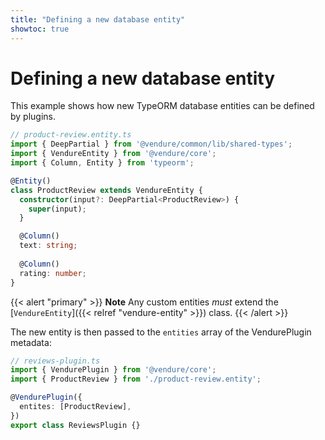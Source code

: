 ```yaml
---
title: "Defining a new database entity"
showtoc: true
---
```


# Defining a new database entity

This example shows how new TypeORM database entities can be defined by plugins.

```TypeScript
// product-review.entity.ts
import { DeepPartial } from '@vendure/common/lib/shared-types';
import { VendureEntity } from '@vendure/core';
import { Column, Entity } from 'typeorm';

@Entity()
class ProductReview extends VendureEntity {
  constructor(input?: DeepPartial<ProductReview>) {
    super(input);
  }

  @Column()
  text: string;
  
  @Column()
  rating: number;
}
```

{{< alert "primary" >}}
  **Note** Any custom entities *must* extend the [`VendureEntity`]({{< relref "vendure-entity" >}}) class.
{{< /alert >}}

The new entity is then passed to the `entities` array of the VendurePlugin metadata:

```TypeScript {hl_lines=[6]}
// reviews-plugin.ts
import { VendurePlugin } from '@vendure/core';
import { ProductReview } from './product-review.entity';

@VendurePlugin({
  entites: [ProductReview],
})
export class ReviewsPlugin {}
```
